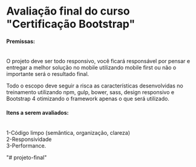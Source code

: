 <h1>Avaliação final do curso "Certificação Bootstrap"</h1>

<h4>Premissas:</h4></br>
O projeto deve ser todo responsivo, você ficará responsável por pensar e entregar a melhor solução no mobile utilizando mobile first ou não o importante será o resultado final.

Todo o escopo deve seguir a risca as características desenvolvidas no treinamento utilizando npm, gulp, bower, sass, design responsivo e Bootstrap 4 otimizando o framework apenas o que será utilizado.

<h4>Itens a serem avaliados:</h4></br>
1-Código limpo (semântica, organização, clareza)</br>
2-Responsividade</br>
3-Performance.

"# projeto-final" 
